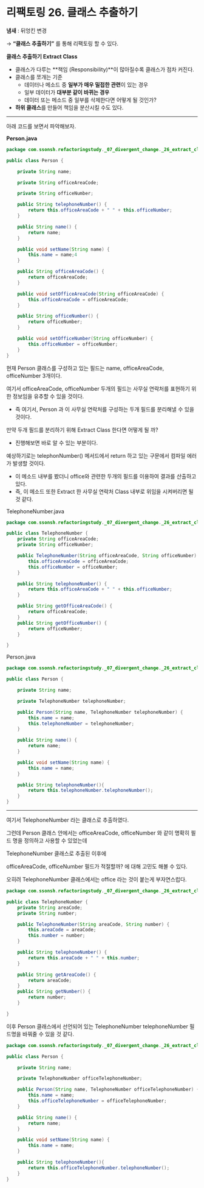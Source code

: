 # 리팩토링 26. 클래스 추출하기

**냄새** : 뒤엉킨 변경

→ **“클래스 추출하기”** 를 통해 리팩토링 할 수 있다.

**클래스 추출하기 Extract Class**

- 클래스가 다루는 **책임 (Responsibility)**이 많아질수록 클래스가 점차 커진다.
- 클래스를 쪼개는 기준
    - 데이터나 메소드 중 **일부가 매우 밀접한 관련**이 있는 경우
    - 일부 데이터가 **대부분 같이 바뀌는 경우**
    - 데이터 또는 메소드 중 일부를 삭제한다면 어떻게 될 것인가?
- **하위 클래스**를 만들어 책임을 분산시킬 수도 있다.

---

아래 코드를 보면서 파악해보자.

**Person.java**

```java
package com.ssonsh.refactoringstudy._07_divergent_change._26_extract_class;

public class Person {

    private String name;

    private String officeAreaCode;

    private String officeNumber;

    public String telephoneNumber() {
        return this.officeAreaCode + " " + this.officeNumber;
    }

    public String name() {
        return name;
    }

    public void setName(String name) {
        this.name = name;4
    }

    public String officeAreaCode() {
        return officeAreaCode;
    }

    public void setOfficeAreaCode(String officeAreaCode) {
        this.officeAreaCode = officeAreaCode;
    }

    public String officeNumber() {
        return officeNumber;
    }

    public void setOfficeNumber(String officeNumber) {
        this.officeNumber = officeNumber;
    }
}
```

현재 Person 클래스를 구성하고 있는 필드는 name, officeAreaCode, officeNumber 3개이다.

여기서 officeAreaCode, officeNumber 두개의 필드는 사무실 연락처를 표현하기 위한 정보임을 유추할 수 있을 것이다.

- 즉 여기서, Person 과 이 사무실 연락처를 구성하는 두개 필드를 분리해낼 수 있을 것이다.

만약 두개 필드를 분리하기 위해 Extract Class 한다면 어떻게 될 까?

- 진행해보면 바로 알 수 있는 부분이다.

예상하기로는 telephonNumber() 메서드에서 return 하고 있는 구문에서 컴파일 에러가 발생할 것이다.

- 이 메소드 내부를 봤더니 office와 관련한 두개의 필드를 이용하여 결과를 산출하고 있다.
- 즉, 이 메소드 또한 Extract 한 사무실 연락처 Class 내부로 위임을 시켜버리면 될 것 같다.

TelephoneNumber.java

```java
package com.ssonsh.refactoringstudy._07_divergent_change._26_extract_class;

public class TelephoneNumber {
    private String officeAreaCode;
    private String officeNumber;

    public TelephoneNumber(String officeAreaCode, String officeNumber) {
        this.officeAreaCode = officeAreaCode;
        this.officeNumber = officeNumber;
    }

    public String telephoneNumber() {
        return this.officeAreaCode + " " + this.officeNumber;
    }

    public String getOfficeAreaCode() {
        return officeAreaCode;
    }
    public String getOfficeNumber() {
        return officeNumber;
    }

}
```

Person.java

```java
package com.ssonsh.refactoringstudy._07_divergent_change._26_extract_class;

public class Person {

    private String name;

    private TelephoneNumber telephoneNumber;

    public Person(String name, TelephoneNumber telephoneNumber) {
        this.name = name;
        this.telephoneNumber = telephoneNumber;
    }

    public String name() {
        return name;
    }

    public void setName(String name) {
        this.name = name;
    }

    public String telephoneNumber(){
        return this.telephoneNumber.telephoneNumber();
    }
}
```

---

여기서 TelephoneNumber 라는 클래스로 추출하였다.

그런데 Person 클래스 안에서는 officeAreaCode, officeNumber 와 같이 명확히 필드 명을 정의하고 사용할 수 있었는데

TelephoneNumber 클래스로 추출된 이후에

officeAreaCode, officeNumber 필드가 적절할까? 에 대해 고민도 해볼 수 있다.

오히려 TelephoneNumber 클래스에서는 office 라는 것이 붙는게 부자연스럽다.

```java
package com.ssonsh.refactoringstudy._07_divergent_change._26_extract_class;

public class TelephoneNumber {
    private String areaCode;
    private String number;

    public TelephoneNumber(String areaCode, String number) {
        this.areaCode = areaCode;
        this.number = number;
    }

    public String telephoneNumber() {
        return this.areaCode + " " + this.number;
    }

    public String getAreaCode() {
        return areaCode;
    }
    public String getNumber() {
        return number;
    }

}
```

이후 Person 클래스에서 선언되어 있는 TelephoneNumber telephoneNumber 필드명을 바꿔줄 수 있을 것 같다.
```java
package com.ssonsh.refactoringstudy._07_divergent_change._26_extract_class;

public class Person {

    private String name;

    private TelephoneNumber officeTelephoneNumber;

    public Person(String name, TelephoneNumber officeTelephoneNumber) {
        this.name = name;
        this.officeTelephoneNumber = officeTelephoneNumber;
    }

    public String name() {
        return name;
    }

    public void setName(String name) {
        this.name = name;
    }

    public String telephoneNumber(){
        return this.officeTelephoneNumber.telephoneNumber();
    }
}
```
